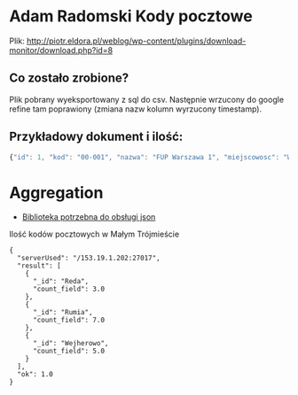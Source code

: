 # Adam Radomski  Kody pocztowe

Plik: http://piotr.eldora.pl/weblog/wp-content/plugins/download-monitor/download.php?id=8


## Co zostało zrobione?
Plik pobrany wyeksportowany z sql do csv. Następnie wrzucony do google refine tam poprawiony (zmiana nazw kolumn wyrzucony timestamp).

## Przykładowy dokument i ilość:
```js
{"id": 1, "kod": "00-001", "nazwa": "FUP Warszawa 1", "miejscowosc": "Warszawa (Śródmieście)", "wojewodztwo": "mazowieckie", "adres": "Al. Jana Pawła II", "powiat": "m. st. Warszawa", "zakres": "numer 82", "gmina": "M. st. Warszawa"} 
```


# Aggregation

* [Biblioteka potrzebna do obsługi json](http://code.google.com/p/google-gson/)


Ilość kodów pocztowych w Małym Trójmieście

```
{
  "serverUsed": "/153.19.1.202:27017",
  "result": [
    {
      "_id": "Reda",
      "count_field": 3.0
    },
    {
      "_id": "Rumia",
      "count_field": 7.0
    },
    {
      "_id": "Wejherowo",
      "count_field": 5.0
    }
  ],
  "ok": 1.0
}
```
